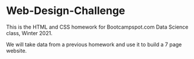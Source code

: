 # Web-Design-Challenge

This is the HTML and CSS homework for Bootcampspot.com Data Science class, Winter 2021.

We will take data from a previous homework and use it to build a 7 page website.
